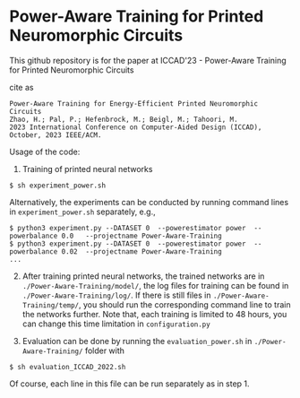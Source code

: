 # Power-Aware Training for Printed Neuromorphic Circuits

This github repository is for the paper at ICCAD'23 - Power-Aware Training for Printed Neuromorphic Circuits

cite as
```
Power-Aware Training for Energy-Efficient Printed Neuromorphic Circuits
Zhao, H.; Pal, P.; Hefenbrock, M.; Beigl, M.; Tahoori, M.
2023 International Conference on Computer-Aided Design (ICCAD), October, 2023 IEEE/ACM.
```



Usage of the code:

1. Training of printed neural networks

~~~
$ sh experiment_power.sh
~~~

Alternatively, the experiments can be conducted by running command lines in `experiment_power.sh` separately, e.g.,

~~~
$ python3 experiment.py --DATASET 0  --powerestimator power  --powerbalance 0.0   --projectname Power-Aware-Training
$ python3 experiment.py --DATASET 0  --powerestimator power  --powerbalance 0.02  --projectname Power-Aware-Training
...
~~~



2.   After training printed neural networks, the trained networks are in `./Power-Aware-Training/model/`, the log files for training can be found in `./Power-Aware-Training/log/`. If there is still files in `./Power-Aware-Training/temp/`, you should run the corresponding command line to train the networks further. Note that, each training is limited to 48 hours, you can change this time limitation in `configuration.py`



3.   Evaluation can be done by running the `evaluation_power.sh` in `./Power-Aware-Training/` folder with

~~~
$ sh evaluation_ICCAD_2022.sh
~~~

 Of course, each line in this file can be run separately as in step 1.
